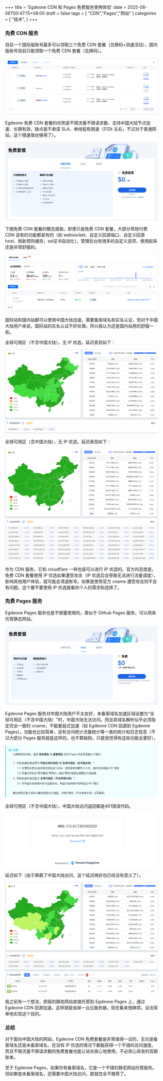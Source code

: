 +++
title = 'Egdeone CDN 和 Pages 免费服务使用体验'
date = 2025-08-06T00:47:15+08:00
draft = false
tags = [
    "CDN","Pages","网站"
]
categories = [
    "技术",
]
+++

### 免费 CDN 服务

目前一个国际版账号最多可以领取三个免费 CDN 套餐（兑换码+测速活动），国内版账号目前只能领取一个免费 CDN 套餐（兑换码）。

![图片](/img/image-20250806005012000.png)

Egdeone 免费 CDN 套餐的优势是不限流量不限请求数、支持中国大陆节点加速、长期有效，缺点是不承诺 SLA、单线程有限速（512k 左右，不过对于普通网站，这个限速值也够用了）。

![图片](/img/image-20250806005101000.png)

下图免费 CDN 套餐的概览面板。即使只是免费 CDN 套餐，大部分常规付费 CDN 该有的功能都是有的（如 websocket、自定义回源端口、自定义回源 host、刷新预热缓存，ssl证书自动化）。管理后台有很多的自定义选项，使用起来还是非常舒服的。

![图片](/img/image-20250806005135000.png)

国际站和国内站都可以使用中国大陆加速，需要备案域名和实名认证，但对于中国大陆用户来说，国际站的实名认证不好处理，所以我认为还是国内站用的舒服一些。

全球可用区（不含中国大陆），无 IP 优选，延迟表现如下：

![alt text](/img/image-20250806005211000.png)

全球可用区（含中国大陆），无 IP 优选，延迟表现如下：

![alt text](/img/image-20250806005234000.png)

作为 CDN 服务，它和 cloudflare 一样也是可以进行 IP 优选的。官方的态度是，免费 CDN 套餐使用 IP 优选如果遭受攻击（IP 优选后会导致无法进行流量调度），影响其他用户体验，就可能会清退账号。如果是使用官方 cname 遭受攻击则不会有问题。这个要不要使用 IP 优选就看你个人的需求和选择了。

### 免费 Pages 服务

Egdeone Pages 服务也是不限量使用的，类似于 Github Pages 服务，可以用来托管静态网站。

![alt text](/img/image-20250806005303000.png)

Egdeone Pages 服务对中国大陆用户不太友好，未备案域名加速区域设置为"全球可用区（不含中国大陆）"时，中国大陆无法访问。而且其域名解析似乎必须指定完全一致的 cname，不能套娃式加速（如 Egdeone CDN 回源到 Egdeone Pages）。功能也比较简单，没有访问统计流量统计等一类的统计和日志信息（不过大部分 Pages 服务就是这样的，也不算缺陷，只是我觉得有这些功能会更好）。

![alt text](/img/image-20250806005331000.png)

全球可用区（不含中国大陆），中国大陆访问返回都是401错误代码。

![alt text](/img/image-20250806005355000.png)

延迟如下（由于屏蔽了中国大陆访问，这个延迟再好也已经没有意义了）。

![alt text](/img/image-20250806005413000.png)

我之前有一个想法，把我的静态网站直接托管到 Egdeone Pages 上，通过 Egdeone CDN 回源加速，这样就能省掉一台云服务器，现在看来很麻烦，没法简单地实现这个目的。

### 总结

对于面向中国大陆的网站，Egdeone CDN 免费套餐是非常值得一试的，无论是备案域名还是未备案域名，在没有 IP 优选的情况下都能获得一个不错的访问速度。而且不限流量不限请求数的免费套餐也能让站长放心地使用，不必担心突发的高额账单。

至于 Egdeone Pages，如果你有备案域名，它是一个不错的静态网站托管服务。但如果是未备案域名，还需要中国大陆访问，那就完全不推荐了。